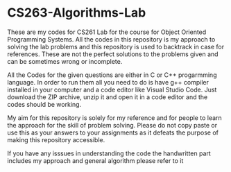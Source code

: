 # CS263-Algorithms-Lab
These are my codes for CS261 Lab for the course for Object Oriented Programming Systems. All the codes in this repository is my approach to solving the lab problems and this repository is used to backtrack in case for references. These are not the perfect solutions to the problems given and can be sometimes wrong or incomplete.

All the Codes for the given questions are either in C or C++ progarmming language. In order to run them all you need to do is have g++ compiler installed in your computer and a code editor like Visual Studio Code. Just download the ZIP archive, unzip it and open it in a code editor and the codes should be working.

My aim for this repository is solely for my reference and for people to learn the approach for the skill of problem solving. Please do not copy paste or use this as your answers to your assignments as it defeats the purpose of making this repository accessible.

If you have any isssues in understanding the code the handwritten part includes my approach and general algorithm please refer to it
